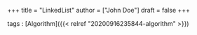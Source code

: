 +++
title = "LinkedList"
author = ["John Doe"]
draft = false
+++

tags
: [Algorithm]({{< relref "20200916235844-algorithm" >}})
